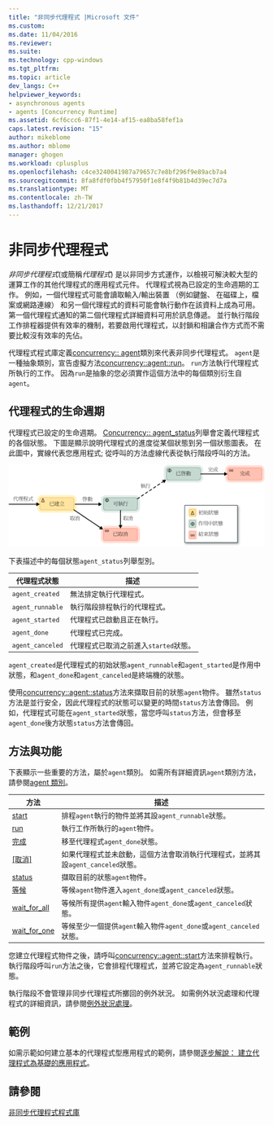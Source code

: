```yaml
---
title: "非同步代理程式 |Microsoft 文件"
ms.custom: 
ms.date: 11/04/2016
ms.reviewer: 
ms.suite: 
ms.technology: cpp-windows
ms.tgt_pltfrm: 
ms.topic: article
dev_langs: C++
helpviewer_keywords:
- asynchronous agents
- agents [Concurrency Runtime]
ms.assetid: 6cf6ccc6-87f1-4e14-af15-ea8ba58fef1a
caps.latest.revision: "15"
author: mikeblome
ms.author: mblome
manager: ghogen
ms.workload: cplusplus
ms.openlocfilehash: c4ce3240041987a79657c7e8bf296f9e89acb7a4
ms.sourcegitcommit: 8fa8fdf0fbb4f57950f1e8f4f9b81b4d39ec7d7a
ms.translationtype: MT
ms.contentlocale: zh-TW
ms.lasthandoff: 12/21/2017
---
```

# <a name="asynchronous-agents"></a>非同步代理程式
*非同步代理程式*(或簡稱*代理程式*) 是以非同步方式運作，以檢視可解決較大型的運算工作的其他代理程式的應用程式元件。 代理程式視為已設定的生命週期的工作。 例如，一個代理程式可能會讀取輸入/輸出裝置 （例如鍵盤、 在磁碟上，檔案或網路連線） 和另一個代理程式的資料可能會執行動作在該資料上成為可用。 第一個代理程式通知的第二個代理程式詳細資料可用於訊息傳遞。 並行執行階段工作排程器提供有效率的機制，若要啟用代理程式，以封鎖和相讓合作方式而不需要比較沒有效率的先佔。  
  

 代理程式程式庫定義[concurrency:: agent](../../parallel/concrt/reference/agent-class.md)類別來代表非同步代理程式。 `agent`是一種抽象類別，宣告虛擬方法[concurrency::agent::run](reference/agent-class.md#run)。 `run`方法執行代理程式所執行的工作。 因為`run`是抽象的您必須實作這個方法中的每個類別衍生自`agent`。  
  
## <a name="agent-life-cycle"></a>代理程式的生命週期  
 代理程式已設定的生命週期。 [Concurrency:: agent_status](reference/concurrency-namespace-enums.md#agent_status)列舉會定義代理程式的各個狀態。 下圖是顯示說明代理程式的進度從某個狀態到另一個狀態圖表。 在此圖中，實線代表您應用程式; 從呼叫的方法虛線代表從執行階段呼叫的方法。  
  
 ![代理程式狀態圖表](../../parallel/concrt/media/agentstate.png "agentstate")  
  
 下表描述中的每個狀態`agent_status`列舉型別。  
  
|代理程式狀態|描述|  
|-----------------|-----------------|  
|`agent_created`|無法排定執行代理程式。|  
|`agent_runnable`|執行階段排程執行的代理程式。|  
|`agent_started`|代理程式已啟動且正在執行。|  
|`agent_done`|代理程式已完成。|  
|`agent_canceled`|代理程式已取消之前進入`started`狀態。|  
  
 `agent_created`是代理程式的初始狀態`agent_runnable`和`agent_started`是作用中狀態，和`agent_done`和`agent_canceled`是終端機的狀態。  
  
 使用[concurrency::agent::status](reference/agent-class.md#status)方法來擷取目前的狀態`agent`物件。 雖然`status`方法是並行安全，因此代理程式的狀態可以變更的時間`status`方法會傳回。 例如，代理程式可能在`agent_started`狀態，當您呼叫`status`方法，但會移至`agent_done`後方狀態`status`方法會傳回。  

  
## <a name="methods-and-features"></a>方法與功能  
 下表顯示一些重要的方法，屬於`agent`類別。 如需所有詳細資訊`agent`類別方法，請參閱[agent 類別](../../parallel/concrt/reference/agent-class.md)。  
  
|方法|描述|  
|------------|-----------------|  
|[start](reference/agent-class.md#start)|排程`agent`執行的物件並將其設`agent_runnable`狀態。|  
|[run](reference/agent-class.md#run)|執行工作所執行的`agent`物件。|  
|[完成](reference/agent-class.md#done)|移至代理程式`agent_done`狀態。|  
|[[取消]](../../parallel/concrt/cancellation-in-the-ppl.md#cancel)|如果代理程式並未啟動，這個方法會取消執行代理程式，並將其設`agent_canceled`狀態。|  
|[status](reference/agent-class.md#status)|擷取目前的狀態`agent`物件。|  
|[等候](reference/agent-class.md#wait)|等候`agent`物件進入`agent_done`或`agent_canceled`狀態。|  
|[wait_for_all](reference/agent-class.md#wait_for_all)|等候所有提供`agent`輸入物件`agent_done`或`agent_canceled`狀態。|  
|[wait_for_one](reference/agent-class.md#wait_for_one)|等候至少一個提供`agent`輸入物件`agent_done`或`agent_canceled`狀態。|  
  
 您建立代理程式物件之後，請呼叫[concurrency::agent::start](reference/agent-class.md#start)方法來排程執行。 執行階段呼叫`run`方法之後，它會排程代理程式，並將它設定為`agent_runnable`狀態。  
  
 執行階段不會管理非同步代理程式所擲回的例外狀況。 如需例外狀況處理和代理程式的詳細資訊，請參閱[例外狀況處理](../../parallel/concrt/exception-handling-in-the-concurrency-runtime.md)。  
  
## <a name="example"></a>範例  
 如需示範如何建立基本的代理程式型應用程式的範例，請參閱[逐步解說： 建立代理程式為基礎的應用程式](../../parallel/concrt/walkthrough-creating-an-agent-based-application.md)。  
  
## <a name="see-also"></a>請參閱  
 [非同步代理程式程式庫](../../parallel/concrt/asynchronous-agents-library.md)

